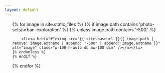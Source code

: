 ```yaml
---
layout: default
---
```


<ul id="macy-container" class="list pl0">
{% for image in site.static_files %}
    {% if image.path contains 'photo-sets/urban-exploration' %}
        {% unless image.path contains '-500.' %}

        <li><a href="#"><img src="{{ site.baseurl }}{{ image.path | remove: image.extname | append: '-500' | append: image.extname }}" alt="image" class="w-100 h-auto db mw-100 dim" /></a></li>
    {% endunless %}    
    {% endif %}
{% endfor %}
</ul>